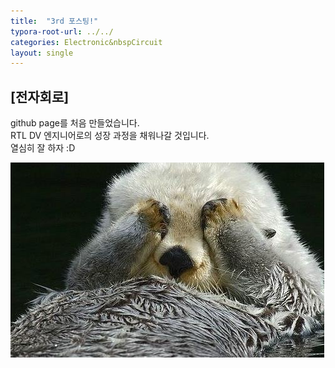 ```yaml
---
title:  "3rd 포스팅!"
typora-root-url: ../../
categories: Electronic&nbspCircuit
layout: single
---
```


## [전자회로]

github page를 처음 만들었습니다.  
RTL DV 엔지니어로의 성장 과정을 채워나갈 것입니다.  
열심히 잘 하자 :D

<img src ="/images/2024-08-26-3rd/1000006509-4665055.JPEG">

